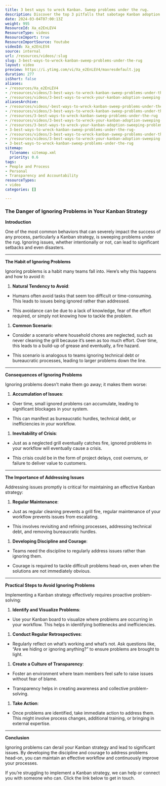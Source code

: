```yaml
---
title: 3 best ways to wreck Kanban. Sweep problems under the rug.
description: Discover the top 3 pitfalls that sabotage Kanban adoption. Learn why ignoring problems can derail your team's success and how to confront them effectively!
date: 2024-03-04T07:00:13Z
weight: 995
ResourceId: Xa_e2EnLEV4
ResourceType: videos
ResourceImport: true
ResourceImportSource: Youtube
videoId: Xa_e2EnLEV4
source: internal
url: /resources/videos/:slug
slug: 3-best-ways-to-wreck-kanban-sweep-problems-under-the-rug
layout: video
preview: https://i.ytimg.com/vi/Xa_e2EnLEV4/maxresdefault.jpg
duration: 277
isShort: false
aliases:
- /resources/Xa_e2EnLEV4
- /resources/videos/3-best-ways-to-wreck-kanban-sweep-problems-under-the-rug
- /resources/videos/3-best-ways-to-wreck-your-kanban-adoption-sweeping-problems-under-the-rug
aliasesArchive:
- /resources/videos/-best-ways-to-wreck-kanban-sweep-problems-under-the-rug-
- /resources/videos/3-best-ways-to-wreck-kanban-sweep-problems-under-the-rug-
- /resources/3-best-ways-to-wreck-kanban-sweep-problems-under-the-rug
- /resources/videos/3-best-ways-to-wreck-your-kanban-adoption-sweeping-problems-under-the-rug-
- /resources/3-best-ways-to-wreck-your-kanban-adoption-sweeping-problems-under-the-rug-
- 3-best-ways-to-wreck-kanban-sweep-problems-under-the-rug-
- /resources/videos/3-best-ways-to-wreck-kanban-sweep-problems-under-the-rug
- /resources/videos/3-best-ways-to-wreck-your-kanban-adoption-sweeping-problems-under-the-rug
- 3-best-ways-to-wreck-kanban-sweep-problems-under-the-rug
sitemap:
  filename: sitemap.xml
  priority: 0.6
tags:
- People and Process
- Personal
- Transparency and Accountability
resourceTypes:
- video
categories: []

---
```

### The Danger of Ignoring Problems in Your Kanban Strategy

**Introduction**

One of the most common behaviors that can severely impact the success of any process, particularly a Kanban strategy, is sweeping problems under the rug. Ignoring issues, whether intentionally or not, can lead to significant setbacks and even disasters.



* * *

**The Habit of Ignoring Problems**

Ignoring problems is a habit many teams fall into. Here’s why this happens and how to avoid it:

1. **Natural Tendency to Avoid**:

- Humans often avoid tasks that seem too difficult or time-consuming. This leads to issues being ignored rather than addressed.

- This avoidance can be due to a lack of knowledge, fear of the effort required, or simply not knowing how to tackle the problem.

1. **Common Scenario**:

- Consider a scenario where household chores are neglected, such as never cleaning the grill because it’s seen as too much effort. Over time, this leads to a build-up of grease and eventually, a fire hazard.

- This scenario is analogous to teams ignoring technical debt or bureaucratic processes, leading to larger problems down the line.

* * *

**Consequences of Ignoring Problems**

Ignoring problems doesn’t make them go away; it makes them worse:

1. **Accumulation of Issues**:

- Over time, small ignored problems can accumulate, leading to significant blockages in your system.

- This can manifest as bureaucratic hurdles, technical debt, or inefficiencies in your workflow.

1. **Inevitability of Crisis**:

- Just as a neglected grill eventually catches fire, ignored problems in your workflow will eventually cause a crisis.

- This crisis could be in the form of project delays, cost overruns, or failure to deliver value to customers.

* * *

**The Importance of Addressing Issues**

Addressing issues promptly is critical for maintaining an effective Kanban strategy:

1. **Regular Maintenance**:

- Just as regular cleaning prevents a grill fire, regular maintenance of your workflow prevents issues from escalating.

- This involves revisiting and refining processes, addressing technical debt, and removing bureaucratic hurdles.

1. **Developing Discipline and Courage**:

- Teams need the discipline to regularly address issues rather than ignoring them.

- Courage is required to tackle difficult problems head-on, even when the solutions are not immediately obvious.

* * *

**Practical Steps to Avoid Ignoring Problems**

Implementing a Kanban strategy effectively requires proactive problem-solving:

1. **Identify and Visualize Problems**:

- Use your Kanban board to visualize where problems are occurring in your workflow. This helps in identifying bottlenecks and inefficiencies.

1. **Conduct Regular Retrospectives**:

- Regularly reflect on what’s working and what’s not. Ask questions like, “Are we hiding or ignoring anything?” to ensure problems are brought to light.

1. **Create a Culture of Transparency**:

- Foster an environment where team members feel safe to raise issues without fear of blame.

- Transparency helps in creating awareness and collective problem-solving.

1. **Take Action**:

- Once problems are identified, take immediate action to address them. This might involve process changes, additional training, or bringing in external expertise.

* * *

**Conclusion**

Ignoring problems can derail your Kanban strategy and lead to significant issues. By developing the discipline and courage to address problems head-on, you can maintain an effective workflow and continuously improve your processes.

If you’re struggling to implement a Kanban strategy, we can help or connect you with someone who can. Click the link below to get in touch.
